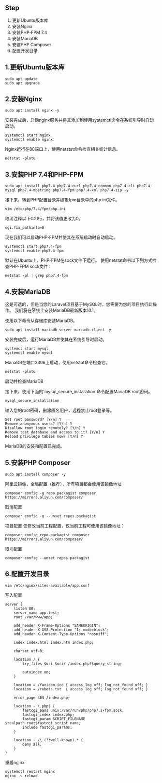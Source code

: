 ## Step
1. 更新Ubuntu版本库
2. 安装Nginx
3. 安装PHP-FPM 7.4
4. 安装MariaDB
5. 安装PHP Composer
6. 配置开发目录

## 1.更新Ubuntu版本库
```
sudo apt update
sudo apt upgrade
```

## 2.安装Nginx
```
sudo apt install nginx -y
```
安装完成后，启动nginx服务并将其添加到使用systemctl命令在系统引导时自动启动。
```
systemctl start nginx
systemctl enable nginx
```
Nginx运行在80端口上，使用netstat命令检查相关统计信息。
```
netstat -plntu
```

## 3.安装PHP 7.4和PHP-FPM
```
sudo apt install php7.4 php7.4-curl php7.4-common php7.4-cli php7.4-mysql php7.4-mbstring php7.4-fpm php7.4-xml php7.4-zip -y
```
接下来，转到PHP配置目录并编辑fpm目录中的php.ini文件。
```
vim /etc/php/7.4/fpm/php.ini
```
取消注释以下CGI行，并将该值更改为0。
```
cgi.fix_pathinfo=0
```

现在我们可以启动PHP-FPM并使其在系统启动时自动启动。
```
systemctl start php7.4-fpm
systemctl enable php7.4-fpm
```
默认在Ubuntu上，PHP-FPM在sock文件下运行。 使用netstat命令以下列方式检查PHP-FPM sock文件：
```
netstat -pl | grep php7.4-fpm
```


## 4.安装MariaDB
这是可选的，但是当您的Laravel项目基于MySQL时，您需要为您的项目执行此操作。 我们将在系统上安装MariaDB最新版本10.1。

使用以下命令从存储库安装MariaDB。
```
sudo apt install mariadb-server mariadb-client -y
```
安装完成后，运行MariaDB并使其在系统引导时启动。
```
systemcl start mysql
systemctl enable mysql
```
MariaDB在端口3306上启动，使用netstat命令检查它。
```
netstat -plntu
```
启动并检查MariaDB

接下来，使用下面的'mysql_secure_installation'命令配置MariaDB root密码。
```
mysql_secure_installation
```
输入您的root密码，删除匿名用户，远程禁止root登录等。
```
Set root password? [Y/n] Y
Remove anonymous users? [Y/n] Y
Disallow root login remotely? [Y/n] Y
Remove test database and access to it? [Y/n] Y
Reload privilege tables now? [Y/n] Y
```
MariaDB的安装和配置已完成。

## 5.安装PHP Composer
```
sudo apt install composer -y
```
阿里云镜像，全局配置（推荐），所有项目都会使用该镜像地址
```
composer config -g repo.packagist composer https://mirrors.aliyun.com/composer/
```
取消配置
```
composer config -g --unset repos.packagist
```

项目配置
仅修改当前工程配置，仅当前工程可使用该镜像地址：
```
composer config repo.packagist composer https://mirrors.aliyun.com/composer/
```
取消配置
```
composer config --unset repos.packagist
```

## 6.配置开发目录
```
vim /etc/nginx/sites-available/app.conf
```

写入配置
```
server {
    listen 80;
    server_name app.test;
    root /var/www/app;

    add_header X-Frame-Options "SAMEORIGIN";
    add_header X-XSS-Protection "1; mode=block";
    add_header X-Content-Type-Options "nosniff";

    index index.html index.htm index.php;

    charset utf-8;

    location / {
        try_files $uri $uri/ /index.php?$query_string;

        autoindex on;
    }

    location = /favicon.ico { access_log off; log_not_found off; }
    location = /robots.txt  { access_log off; log_not_found off; }

    error_page 404 /index.php;

    location ~ \.php$ {
        fastcgi_pass unix:/var/run/php/php7.2-fpm.sock;
        fastcgi_index index.php;
        fastcgi_param SCRIPT_FILENAME $realpath_root$fastcgi_script_name;
        include fastcgi_params;
    }

    location ~ /\.(?!well-known).* {
        deny all;
    }
}
```
重启nginx
```
systemctl restart nginx
nginx -s reload
```
